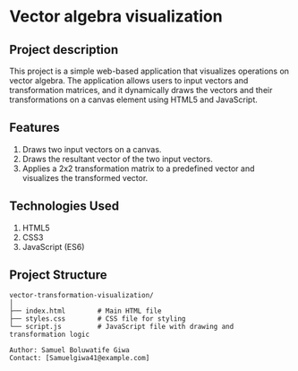 # Vector algebra visualization

## Project description

This project is a simple web-based application that visualizes operations on  vector algebra. The application allows users to input vectors and transformation matrices, and it dynamically draws the vectors and their transformations on a canvas element using HTML5 and JavaScript.


## Features

1. Draws two input vectors on a canvas.
2. Draws the resultant vector of the two input vectors.
3. Applies a 2x2 transformation matrix to a predefined vector and visualizes the transformed vector.

## Technologies Used
1. HTML5
2. CSS3
3. JavaScript (ES6)

## Project Structure

```plaintext
vector-transformation-visualization/
│
├── index.html        # Main HTML file
├── styles.css        # CSS file for styling
└── script.js         # JavaScript file with drawing and transformation logic

Author: Samuel Boluwatife Giwa
Contact: [Samuelgiwa41@example.com]